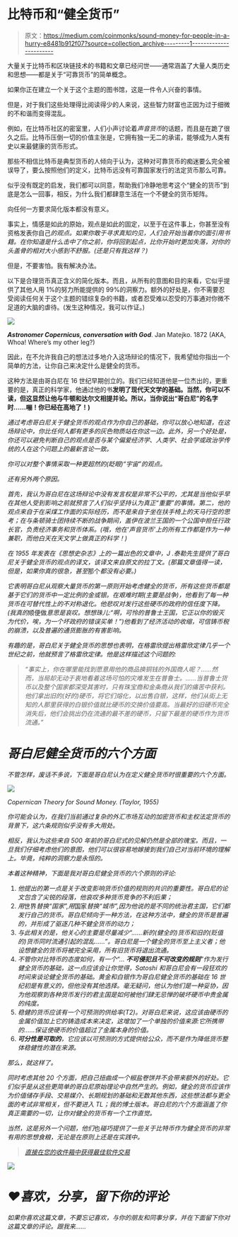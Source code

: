 # 比特币和“健全货币”

> 原文：<https://medium.com/coinmonks/sound-money-for-people-in-a-hurry-e8481b912f07?source=collection_archive---------1----------------------->

大量关于比特币和区块链技术的书籍和文章已经问世——通常涵盖了大量人类历史和思想——都是关于“可靠货币”的简单概念。

如果你正在建立一个关于这个主题的图书馆，这是一件令人兴奋的事情。

但是，对于我们这些处理得比阅读得少的人来说，这些智力财富也正因为过于细微的不和谐而变得混乱。

例如，在比特币社区的密室里，人们小声讨论着*声音货币*的话题，而且是在跪了很久之后。比特币压倒一切的价值主张是，它拥有独一无二的承诺，能够成为人类有史以来最健康的货币形式。

那些不相信比特币是典型货币的人倾向于认为，这种对可靠货币的痴迷要么完全被误导了，要么按照他们的定义，比特币远没有可靠国家发行的法定货币那么可靠。

似乎没有既定的启发，我们都可以同意，帮助我们冷静地思考这个“健全的货币”到底是怎么一回事，相反，为什么我们都肆意生活在一个不健全的货币矩阵。

向任何一方要求简化版本都没有意义。

事实上，情感是如此的原始，观点是如此的固定，以至于在这件事上，你甚至没有资格发表你自己*的观点。如果你敢于寻求真知灼见，人们会开始当着你的面引用书籍。在你知道是什么击中了你之前，你将回到起点，比你开始时更加失落，对你的头盖骨的相对大小感到不舒服。(还是只有我这样？)*

但是，不要害怕。我有解决办法。

以下是合理货币真正含义的简化版本。而且，从所有的意图和目的来看，它似乎提供了其他人用 1%的努力所能提供的 99%的洞察力。额外的好处是，你不需要忍受阅读任何关于这个主题的错综复杂的书籍，或者忍受难以忍受的万事通对你微不足道的大脑的虐待。(发生这种情况，我可以作证。)

![](img/2daf398296d85dd7961ee917eaa69d52.png)

***Astronomer Copernicus, conversation with God***. Jan Matejko. 1872 (AKA, Whoa! Where’s my other leg?)

因此，在不允许我自己的想法过多地介入这场辩论的情况下，我希望给你指出一个简单的方法，让你自己来决定什么是健全的货币。

这种方法是由哥白尼在 16 世纪早期创立的。我们已经知道他是一位杰出的，更重要的是，真正的科学家，他通过他的书[](https://en.wikipedia.org/wiki/De_revolutionibus_orbium_coelestium)**发明了现代天文学的基础。当然，你可以不读，但这显然让他与牛顿和达尔文相提并论。所以，当你说出“哥白尼”的名字时……嘣！你已经在高地了！)**

*通过考虑哥白尼关于健全货币的观点作为你自己的基础，你可以放心地知道，在这场辩论中，你比任何人都有更多的灰色物质站在你这一边。此外，另一个好处是，你还可以避免判断自己的观点是否与某个偏爱经济学、人类学、社会学或政治学传统的人在这个问题上的最新言论一致。*

*你可以对整个事情采取一种更超然的(眨眼)“宇宙”的观点。*

*还有另外两个原因。*

*首先，我认为哥白尼在这场辩论中没有发言权是非常不公平的，尤其是当他似乎早在其他人受到影响之前就预言了人们似乎坚持认为真正“重要”的事情。第二，他的观点来自于在采煤工作面的实际经历，而不是来自于坐在扶手椅上的天马行空的思考；在与条顿骑士团持续不断的战争期间，盖伊在波兰王国的一个公国中担任行政长官，负责经济事务和货币体系。(哦，他在‘声音货币’上的所有工作都是作为一种兼职，而他白天在天文学上做真正的科学！)*

*在 1955 年发表在《思想史杂志》上的一篇出色的文章中，J .泰勒先生提供了哥白尼关于健全货币的观点的译文，该译文来自原文的拉丁文。(那篇文章值得一读，但是，如果你真的很急，甚至*那个*都没有必要。)*

*它表明哥白尼从观察大量货币的第一原则开始考虑健全的货币，所有这些货币都是基于它们的货币中一定比例的金或银。在艰难时期(主要是战争)，他看到了每一种货币在可替代性上的不对称退化。他悲叹对发行这些硬币的政府的信任度下降。(我真的*顺便做*意思是哀叹。想想珠儿:“啊，可怜的普鲁士王国，它正以你的毁灭为代价，唉，为一个坏政府的错误买单！”)他看到了经济活动的收缩，可信铸币税的崩溃，以及普遍的通货膨胀的有害影响。*

*有趣的是，哥白尼关于健全货币的思想也表明，在格雷欣提出格雷欣定律几乎一个世纪之前，他就预言了格雷欣定律。他是这样描述这个问题的:*

> *“事实上，你在哪里能找到愿意用他的商品换铜钱的外国商人呢？……然而，当局却无动于衷地看着这场可怕的灾难发生在普鲁士。……当普鲁士货币以及整个国家都深受其害时，只有珠宝商和金条商从我们的痛苦中获利。他们拿出旧的(好的)硬币，将它们熔化，以出售白银，这样，他们从街上无知的人那里获得的白银价值就比硬币的交换价值要高。当最好的旧硬币完全消失后，他们会挑出仍在流通的最不差的硬币，只留下最差的硬币作为货币流通。”*

# *哥白尼健全货币的六个方面*

*不管怎样，废话不多说，下面是哥白尼认为在定义健全货币时很重要的六个方面。*

*![](img/cd906da20fe3ae753f2fd3efa423b29f.png)*

*Copernican Theory for Sound Money. (Taylor, 1955)*

*你可能会认为，在我们当前通过复杂的外汇市场互动的加密货币和主权法定货币的背景下，这六条规则似乎没有多大用处。*

*相反，我认为这些来自 500 年前的哥白尼式的见解仍然是全部的瑰宝。而且，一旦我们仔细考虑他们的意图，他们可以很容易地嫁接到我们自己对当前环境的理解上。毕竟，纯粹的洞察力是永恒的。*

*本着这种精神，下面是我对哥白尼健全货币的六个原则的评论:*

1.  *他提出的第一点是关于改变影响货币价值的规则的共识的重要性。哥白尼的论文包含了尖锐的段落，他哀叹多种货币竞争的不利后果；*
2.  *用*世界*替换“国家”,用*国家*替换“城市”,因为他说的是不同的统治君主国，它们都发行自己的货币。哥白尼倾向于一种方法，在这种方法中，健全的货币是普遍的，并形成了驱逐几种不健全货币的动力；*
3.  *与此相关的是，他关心的主要是尽量减少“……新的(健全的)货币和旧的(贬值的)货币同时流通引起的混乱……”。哥白尼是一个健全的货币至上主义者；他设想健全的货币将被完全采用，所有旧货币将退出流通。*
4.  *不管你对比特币的态度如何，有一个“… **不可侵犯且不可改变的规则**”作为发行健全货币的基础，这一点应该会让你觉得，Satoshi 和哥白尼会有一段狂欢的时间来谈论健全货币的基础。黄金和白银作为哥白尼健全货币的基础在 16 世纪初是有意义的，但他没有其他选择。毫无疑问，他认为他们是一种妥协，因为他观察到各种货币发行的君主国是如何被他们肆无忌惮的破坏硬币中贵金属的纯度。*
5.  *稳健的货币应该有一个可预测的供给率(T2)。对哥白尼来说，这应该由硬币的金属价值加上它的铸造成本来决定，这增加了一个单独的价值来源:它所携带的……保证使硬币的价值超过了金属本身的价值。*
6.  ***可分性是可取的**，它应该以可预测的方式提供给公众，而不是作为降低货币整体稳健性的潜在来源。*

*那么，就这样了。*

*同时考虑其他 20 个方面，把自己扭曲成一个椒盐卷饼并不会带来额外的好处。它们似乎是从这些更简单的哥白尼原始理论中自然产生的。例如，健全的货币应该作为价值储存手段、交易媒介、长期规划的基础和无数其他东西，这些想法都与更全面的考试非常相关，但不要进入 TL；我的博士版本。哥白尼的六个方面涵盖了你真正需要的一切，让你对健全的货币有一个工作直觉。*

*当然，这是另外一个问题，他们*也*碰巧提供了一些关于比特币作为健全货币的非常有用的思想食粮，无论是在原则上还是在实践中。*

> *[直接在您的收件箱中获得最佳软件交易](https://coincodecap.com/?utm_source=coinmonks)*

*[![](img/7c0b3dfdcbfea594cc0ae7d4f9bf6fcb.png)](https://coincodecap.com/?utm_source=coinmonks)*

# *❤️喜欢，分享，留下你的评论*

*如果你喜欢这篇文章，不要忘记喜欢，与你的朋友和同事分享，并在下面留下你对这篇文章的评论。跟我来……*